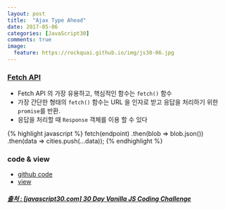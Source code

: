 ```yaml
---
layout: post
title:  "Ajax Type Ahead"
date: 2017-05-06
categories: [JavaScript30]
comments: true
image:
  feature: https://rockquai.github.io/img/js30-06.jpg
---
```


### [Fetch API](http://hacks.mozilla.or.kr/2015/05/this-api-is-so-fetching/)
- Fetch API 의 가장 유용하고, 핵심적인 함수는 `fetch()` 함수
- 가장 간단한 형태의 `fetch()` 함수는 URL 을 인자로 받고 응답을 처리하기 위한 `promise`를 반환.
- 응답을 처리할 때 `Response` 객체를 이용 할 수 있다

<!--more-->

{% highlight javascript %}
fetch(endpoint)
    .then(blob => blob.json())
    .then(data => cities.push(...data));
{% endhighlight %}

### code & view
- [github code](https://github.com/rockquai/JavaScript30/blob/master/06-Ajax%20Type%20Ahead/script.js)
- [view](https://rockquai.github.io/JavaScript30/06-Ajax%20Type%20Ahead/)

##### [출처 : [javascript30.com] 30 Day Vanilla JS Coding Challenge](https://javascript30.com/)
